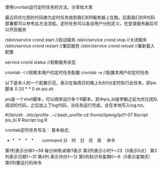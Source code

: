 
使用crontab运行定时任务的方法，分享给大家

最近将优化部的代码做为定时任务放到我们的R服务器上在跑。后面我们的R代码部署都可以参考此方法流程。定时任务可以各自用户分别定义，在登录服务器后可以开启服务

/sbin/service crond start //启动服务
/sbin/service crond stop //关闭服务
/sbin/service crond restart //重启服务
/sbin/service crond reload //重新载入配置

service crond status  //观察服务状态

crontab -l //观察本用户的定时任务配置
crontab -e //配置本用户的定时任务

以下是本人的一个配置示范，表示在每周日的晚上8点0分定时执行此任务，即pis脚本
0 20 * * 0 sh pis.sh

pis是一个shell脚本，可以顺序运行多个R脚本。其中pis_bi是李鹏之前为优化团队调试的代码，之后加上了log代码，当任务运行完成，会在本地写入log.txt。

#!/bin/sh
. /etc/profile
. ~/.bash_profile
cd /home/lipeng/lp/l1-07
Rscript pis_bi.R
Rscript log.R

crontab定时任务写法：
基本格式:

*  *　*　*　*　　command
分　时　日　月　周　 命令

第1列表示分钟1～59 每分钟用*或者*/1表示
第2列表示小时1～23（0表示0点）
第3列表示日期1～31
第4列 表示月份1～12
第5列标识号星期0～6（0表示星期天）
第6列要运行的命令

